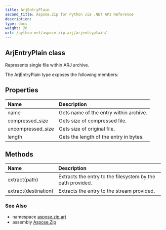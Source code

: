 ```yaml
---
title: ArjEntryPlain
second_title: Aspose.Zip for Python via .NET API Reference
description: 
type: docs
weight: 20
url: /python-net/aspose.zip.arj/arjentryplain/
---
```


## ArjEntryPlain class

Represents single file within ARJ archive.

The ArjEntryPlain type exposes the following members:
## Properties
| Name | Description |
| :- | :- |
|name|Gets name of the entry within archive.|
|compressed_size|Gets size of compressed file.|
|uncompressed_size|Gets size of original file.|
|length|Gets the length of the entry in bytes.|
## Methods
| Name | Description |
| :- | :- |
|extract(path)|Extracts the entry to the filesystem by the path provided.|
|extract(destination)|Extracts the entry to the stream provided.|

### See Also

* namespace [aspose.zip.arj](/zip/python-net/aspose.zip.arj/)
* assembly [Aspose.Zip](/zip/python-net/)

